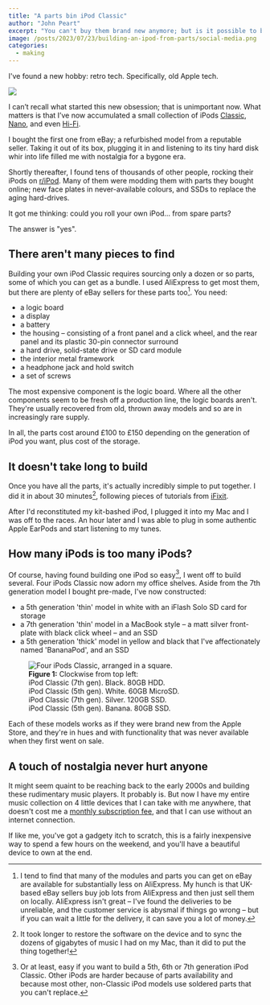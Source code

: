 ```yaml
---
title: "A parts bin iPod Classic"
author: "John Peart"
excerpt: "You can't buy them brand new anymore; but is it possible to build an iPod Classic from the parts bin?"
image: /posts/2023/07/23/building-an-ipod-from-parts/social-media.png
categories:
  - making
---
```



I've found a new hobby: retro tech. Specifically, old Apple tech.

![](/assets/images/posts/2023/07/23/building-an-ipod-from-parts/ipod.svg)

I can’t recall what started this new obsession; that is unimportant now. What matters is that I’ve now accumulated a small collection of iPods [Classic](https://en.wikipedia.org/wiki/IPod_Classic), [Nano](https://en.wikipedia.org/wiki/IPod_Nano), and even [Hi-Fi](https://en.m.wikipedia.org/wiki/IPod_Hi-Fi).

I bought the first one from eBay; a refurbished model from a reputable seller. Taking it out of its box, plugging it in and listening to its tiny hard disk whir into life filled me with nostalgia for a bygone era. 

Shortly thereafter, I found tens of thousands of other people, rocking their iPods on [r/iPod](https://www.reddit.com/r/ipod/). Many of them were modding them with parts they bought online; new face plates in never-available colours, and SSDs to replace the aging hard-drives.

It got me thinking: could you roll your own iPod... from spare parts? 

The answer is "yes".

## There aren't many pieces to find

Building your own iPod Classic requires sourcing only a dozen or so parts, some of which you can get as a bundle. I used AliExpress to get most them, but there are plenty of eBay sellers for these parts too[^aliexpress]. You need:

- a logic board
- a display
- a battery
- the housing – consisting of a front panel and a click wheel, and the rear panel and its plastic 30-pin connector surround
- a hard drive, solid-state drive or SD card module
- the interior metal framework
- a headphone jack and hold switch
- a set of screws

The most expensive component is the logic board. Where all the other components seem to be fresh off a production line, the logic boards aren't. They're usually recovered from old, thrown away models and so are in increasingly rare supply. 

In all, the parts cost around £100 to £150 depending on the generation of iPod you want, plus cost of the storage.

## It doesn't take long to build

Once you have all the parts, it's actually incredibly simple to put together. I did it in about 30 minutes[^time], following pieces of  tutorials from [iFixit](https://www.ifixit.com/Device/iPod_Classic).

After I'd reconstituted my kit-bashed iPod, I plugged it into my Mac and I was off to the races. An hour later and I was able to plug in some authentic Apple EarPods and start listening to my tunes.

[^time]: It took longer to restore the software on the device and to sync the dozens of gigabytes of music I had on my Mac, than it did to put the thing together!

## How many iPods is too many iPods?

Of course, having found building one iPod so easy[^easy], I went off to build several. Four iPods Classic now adorn my office shelves. Aside from the 7th generation model I bought pre-made, I've now constructed:

[^easy]: Or at least, easy if you want to build a 5th, 6th or 7th generation iPod Classic. Other iPods are harder because of parts availability and because most other, non-Classic iPod models use soldered parts that you can't replace.

- a 5th generation 'thin' model in white with an iFlash Solo SD card for storage
- a 7th generation 'thin' model in a MacBook style – a matt silver front-plate with black click wheel – and an SSD
- a 5th generation 'thick' model in yellow and black that I've affectionately named 'BananaPod', and an SSD 

<figure>
  <img src="/assets/images/posts/2023/07/23/building-an-ipod-from-parts/ipods-classic.jpg" alt="Four iPods Classic, arranged in a square.">
  <figcaption>
    <strong>Figure 1:</strong>
    Clockwise from top left:<br>
    iPod Classic (7th gen). Black. 80GB HDD.<br>
    iPod Classic (5th gen). White. 60GB MicroSD.<br>
    iPod Classic (7th gen). Silver. 120GB SSD.<br>
    iPod Classic (5th gen). Banana. 80GB SSD. 
  </figcaption>
</figure>

Each of these models works as if they were brand new from the Apple Store, and they're in hues and with functionality that was never available when they first went on sale.

## A touch of nostalgia never hurt anyone

It might seem quaint to be reaching back to the early 2000s and building these rudimentary music players. It probably is. But now I have my entire music collection on 4 little devices that I can take with me anywhere, that doesn't cost me a [monthly subscription fee](/2023/02/06/calculating-the-cost-of-subscriptions/), and that I can use without an internet connection.

If like me, you've got a gadgety itch to scratch, this is a fairly inexpensive way to spend a few hours on the weekend, and you'll have a beautiful device to own at the end.

[^aliexpress]: I tend to find that many of the modules and parts you can get on eBay are available for substantially less on AliExpress. My hunch is that UK-based eBay sellers buy job lots from AliExpress and then just sell them on locally. AliExpress isn't great – I've found the deliveries to be unreliable, and the customer service is abysmal if things go wrong – but if you can wait a little for the delivery, it can save you a lot of money.